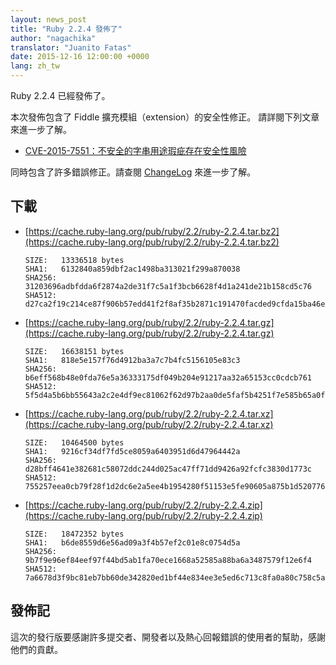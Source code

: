 ```yaml
---
layout: news_post
title: "Ruby 2.2.4 發佈了"
author: "nagachika"
translator: "Juanito Fatas"
date: 2015-12-16 12:00:00 +0000
lang: zh_tw
---
```


Ruby 2.2.4 已經發佈了。

本次發佈包含了 Fiddle 擴充模組（extension）的安全性修正。
請詳閱下列文章來進一步了解。

* [CVE-2015-7551：不安全的字串用途瑕疵存在安全性風險](https://www.ruby-lang.org/zh_tw/news/2015/12/16/unsafe-tainted-string-usage-in-fiddle-and-dl-cve-2015-7551/)

同時包含了許多錯誤修正。請查閱 [ChangeLog](https://svn.ruby-lang.org/repos/ruby/tags/v2_2_4/ChangeLog) 來進一步了解。

## 下載

* [https://cache.ruby-lang.org/pub/ruby/2.2/ruby-2.2.4.tar.bz2](https://cache.ruby-lang.org/pub/ruby/2.2/ruby-2.2.4.tar.bz2)

      SIZE:   13336518 bytes
      SHA1:   6132840a859dbf2ac1498ba313021f299a870038
      SHA256: 31203696adbfdda6f2874a2de31f7c5a1f3bcb6628f4d1a241de21b158cd5c76
      SHA512: d27ca2f19c214ce87f906b57edd41f2f8af35b2871c191470facded9cfda15ba46e5c3bc7d5540225a38da6bd65050fcc8aaa4ffbadbb6bf7dc891c1821da0df

* [https://cache.ruby-lang.org/pub/ruby/2.2/ruby-2.2.4.tar.gz](https://cache.ruby-lang.org/pub/ruby/2.2/ruby-2.2.4.tar.gz)

      SIZE:   16638151 bytes
      SHA1:   818e5e157f76d4912ba3a7c7b4fc5156105e83c3
      SHA256: b6eff568b48e0fda76e5a36333175df049b204e91217aa32a65153cc0cdcb761
      SHA512: 5f5d4a5b6bb55643a2c2e4df9ec81062f62d97b2aa0de5faf5b4251f7e585b65a0ff07b4edf23c0969525e36916a132362f8349b6ab441ced8a86d0337532832

* [https://cache.ruby-lang.org/pub/ruby/2.2/ruby-2.2.4.tar.xz](https://cache.ruby-lang.org/pub/ruby/2.2/ruby-2.2.4.tar.xz)

      SIZE:   10464500 bytes
      SHA1:   9216cf34df7fd5ce8059a6403951d6d47964442a
      SHA256: d28bff4641e382681c58072ddc244d025ac47ff71dd9426a92fcfc3830d1773c
      SHA512: 755257eea0cb79f28f1d2dc6e2a5ee4b1954280f51153e5fe90605a875b1d52077660b87e4e04d11552591a1f60a1241e4c70056f073a217b3bad896f64780da

* [https://cache.ruby-lang.org/pub/ruby/2.2/ruby-2.2.4.zip](https://cache.ruby-lang.org/pub/ruby/2.2/ruby-2.2.4.zip)

      SIZE:   18472352 bytes
      SHA1:   b6de8559d6e56ad09a3f4b57ef2c01e8c0754d5a
      SHA256: 9b7f9e96ef84eef97f44bd5ab1fa70ece1668a52585a88ba6a3487579f12e6f4
      SHA512: 7a6678d3f9bc81eb7bb60de342820ed1bf44e834ee3e5ed6c713c8fa0a80c758c5a5260f17aa5ceae32e1f180187c9cb4e278e9fc6a7b8ad4386f9261426ad5b

## 發佈記

這次的發行版要感謝許多提交者、開發者以及熱心回報錯誤的使用者的幫助，感謝他們的貢獻。
